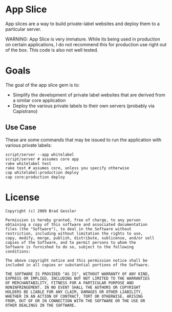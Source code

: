 # App Slice

App slices are a way to build private-label websites and deploy them to a particular server.

WARNING: App Slice is very immature. While its being used in production on certain applications, I do not recommend this for production use right out of the box. This code is also not well tested.

# Goals

The goal of the app slice gem is to:

 * Simplify the development of private label websites that are derived from a similar core application
 * Deploy the various private labels to their own servers (probably via Capistrano)
 
## Use Case

These are some commands that may be issued to run the application with 
various private labels:

    script/server --app whitelabel
    script/server # assumes core app
    rake whitelabel test
    rake test # assumes core, unless you specify otherwise
    cap whitelabel:production deploy
    cap core:production deploy

# License

    Copyright (c) 2009 Brad Gessler
    
    Permission is hereby granted, free of charge, to any person
    obtaining a copy of this software and associated documentation
    files (the "Software"), to deal in the Software without
    restriction, including without limitation the rights to use,
    copy, modify, merge, publish, distribute, sublicense, and/or sell
    copies of the Software, and to permit persons to whom the
    Software is furnished to do so, subject to the following
    conditions:
    
    The above copyright notice and this permission notice shall be
    included in all copies or substantial portions of the Software.
    
    THE SOFTWARE IS PROVIDED "AS IS", WITHOUT WARRANTY OF ANY KIND,
    EXPRESS OR IMPLIED, INCLUDING BUT NOT LIMITED TO THE WARRANTIES
    OF MERCHANTABILITY, FITNESS FOR A PARTICULAR PURPOSE AND
    NONINFRINGEMENT. IN NO EVENT SHALL THE AUTHORS OR COPYRIGHT
    HOLDERS BE LIABLE FOR ANY CLAIM, DAMAGES OR OTHER LIABILITY,
    WHETHER IN AN ACTION OF CONTRACT, TORT OR OTHERWISE, ARISING
    FROM, OUT OF OR IN CONNECTION WITH THE SOFTWARE OR THE USE OR
    OTHER DEALINGS IN THE SOFTWARE.